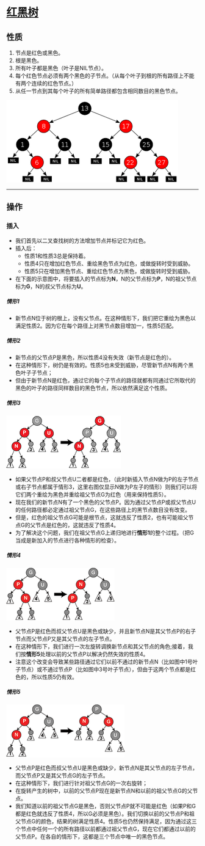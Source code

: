# [红黑树](https://zh.wikipedia.org/wiki/%E7%BA%A2%E9%BB%91%E6%A0%91)

## 性质

1. 节点是红色或黑色。
2. 根是黑色。
3. 所有叶子都是黑色（叶子是NIL节点）。
4. 每个红色节点必须有两个黑色的子节点。（从每个叶子到根的所有路径上不能有两个连续的红色节点。）
5. 从任一节点到其每个叶子的所有简单路径都包含相同数目的黑色节点。

![](img/10.png)

---

## 操作

### 插入

- 我们首先以二叉查找树的方法增加节点并标记它为红色。
- 插入后：
  - 性质1和性质3总是保持着。
  - 性质4只在增加红色节点、重绘黑色节点为红色，或做旋转时受到威胁。
  - 性质5只在增加黑色节点、重绘红色节点为黑色，或做旋转时受到威胁。
- 在下面的示意图中，将要插入的节点标为**N**，N的父节点标为**P**，N的祖父节点标为**G**，N的叔父节点标为**U**。

##### 情形1

- 新节点N位于树的根上，没有父节点。在这种情形下，我们把它重绘为黑色以满足性质2。因为它在每个路径上对黑节点数目增加一，性质5匹配。

##### 情形2

- 新节点的父节点P是黑色，所以性质4没有失效（新节点是红色的）。
- 在这种情形下，树仍是有效的。性质5也未受到威胁，尽管新节点N有两个黑色叶子子节点；
- 但由于新节点N是红色，通过它的每个子节点的路径就都有同通过它所取代的黑色的叶子的路径同样数目的黑色节点，所以依然满足这个性质。

##### 情形3

![](img/11.png)

- 如果父节点P和叔父节点U二者都是红色，（此时新插入节点N做为P的左子节点或右子节点都属于情形3，这里右图仅显示N做为P左子的情形）则我们可以将它们两个重绘为黑色并重绘祖父节点G为红色（用来保持性质5）。
- 现在我们的新节点N有了一个黑色的父节点P。因为通过父节点P或叔父节点U的任何路径都必定通过祖父节点G，在这些路径上的黑节点数目没有改变。
- 但是，红色的祖父节点G可能是根节点，这就违反了性质2，也有可能祖父节点G的父节点是红色的，这就违反了性质4。
- 为了解决这个问题，我们在祖父节点G上递归地进行**情形1**的整个过程。（把G当成是新加入的节点进行各种情形的检查）。

##### 情形4

![](img/12.png)

- 父节点P是红色而叔父节点U是黑色或缺少，并且新节点N是其父节点P的右子节点而父节点P又是其父节点的左子节点。
- 在这种情形下，我们进行一次左旋转调换新节点和其父节点的角色;接着，我们按**情形5**处理以前的父节点P以解决仍然失效的性质4。
- 注意这个改变会导致某些路径通过它们以前不通过的新节点N（比如图中1号叶子节点）或不通过节点P（比如图中3号叶子节点），但由于这两个节点都是红色的，所以性质5仍有效。

##### 情形5

![](img/13.png)

- 父节点P是红色而叔父节点U是黑色或缺少，新节点N是其父节点的左子节点，而父节点P又是其父节点G的左子节点。
- 在这种情形下，我们进行针对祖父节点G的一次右旋转；
- 在旋转产生的树中，以前的父节点P现在是新节点N和以前的祖父节点G的父节点。
- 我们知道以前的祖父节点G是黑色，否则父节点P就不可能是红色（如果P和G都是红色就违反了性质4，所以G必须是黑色）。我们切换以前的父节点P和祖父节点G的颜色，结果的树满足性质4。性质5也仍然保持满足，因为通过这三个节点中任何一个的所有路径以前都通过祖父节点G，现在它们都通过以前的父节点P。在各自的情形下，这都是三个节点中唯一的黑色节点。